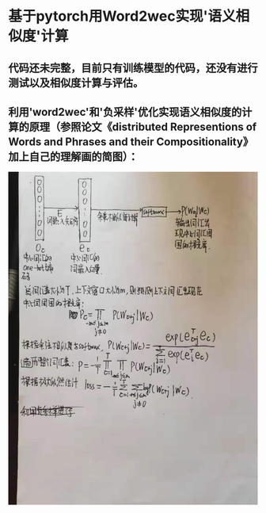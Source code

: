 基于pytorch用Word2wec实现'语义相似度'计算
====
代码还未完整，目前只有训练模型的代码，还没有进行测试以及相似度计算与评估。
----
利用'word2wec'和'负采样'优化实现语义相似度的计算的原理（参照论文《distributed Representions of Words and Phrases and their Compositionality》加上自己的理解画的简图）：
----
![image](https://github.com/mx-qiaoxinran/wrod2vec-model/blob/main/img-folder/img1.jpg)
